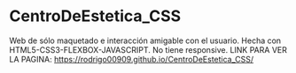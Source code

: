 # CentroDeEstetica_CSS
Web de sólo maquetado e interacción amigable con el usuario. Hecha con HTML5-CSS3-FLEXBOX-JAVASCRIPT. No tiene responsive.
LINK PARA VER LA PAGINA:
https://rodrigo00909.github.io/CentroDeEstetica_CSS/
